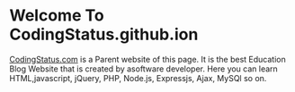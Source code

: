 <html>
  <head></head>
  <body>
    <h1>Welcome To CodingStatus.github.ion</h1>
    <p><a href="http://codingstatus.com/">CodingStatus.com</a> is a Parent website of this page. It is the best Education Blog Website that is created by asoftware developer. Here you can learn HTML,javascript, jQuery, PHP, Node.js, Expressjs, Ajax, MySQl so on. </p>
  </body>
  </html>
